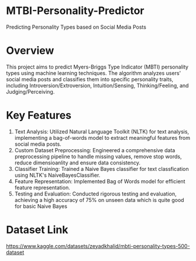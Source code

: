 # MTBI-Personality-Predictor

Predicting Personality Types based on Social Media Posts

# Overview
This project aims to predict Myers-Briggs Type Indicator (MBTI) personality types using machine learning techniques. The algorithm analyzes users' social media posts and classifies them into specific personality traits, including Introversion/Extroversion, Intuition/Sensing, Thinking/Feeling, and Judging/Perceiving.

# Key Features
1) Text Analysis: Utilized Natural Language Toolkit (NLTK) for text analysis, implementing a bag-of-words model to extract meaningful features from social media posts.
2) Custom Dataset Preprocessing: Engineered a comprehensive data preprocessing pipeline to handle missing values, remove stop words, reduce dimensioanlity and ensure data consistency.
3) Classifier Training: Trained a Naive Bayes classifier for text classfication using NLTK's NaiveBayesClassifier.
4) Feature Representation: Implemented Bag of Words model for efficient feature representation.
5) Testing and Evaluation: Conducted rigorous testing and evaluation, achieving a high accuracy of 75% on unseen data which is quite good for basic Naive Bayes

# Dataset Link
https://www.kaggle.com/datasets/zeyadkhalid/mbti-personality-types-500-dataset
